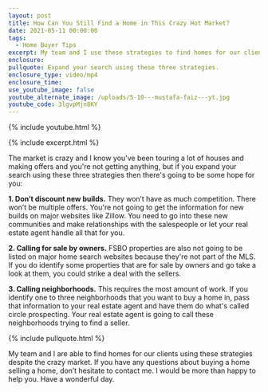 ```yaml
---
layout: post
title: How Can You Still Find a Home in This Crazy Hot Market?
date: 2021-05-11 00:00:00
tags:
  - Home Buyer Tips
excerpt: My team and I use these strategies to find homes for our clients.
enclosure:
pullquote: Expand your search using these three strategies.
enclosure_type: video/mp4
enclosure_time:
use_youtube_image: false
youtube_alternate_image: /uploads/5-10---mustafa-faiz---yt.jpg
youtube_code: 3lgvpMjn8KY
---
```

{% include youtube.html %}

{% include excerpt.html %}

The market is crazy and I know you've been touring a lot of houses and making offers and you're not getting anything, but if you expand your search using these three strategies then there's going to be some hope for you:

**1\. Don’t discount new builds.** They won’t have as much competition. There won’t be multiple offers. You're not going to get the information for new builds on major websites like Zillow. You need to go into these new communities and make relationships with the salespeople or let your real estate agent handle all that for you.

**2\. Calling for sale by owners.** FSBO properties are also not going to be listed on major home search websites because they're not part of the MLS. If you do identify some properties that are for sale by owners and go take a look at them, you could strike a deal with the sellers.

**3\. Calling neighborhoods.** This requires the most amount of work. If you identify one to three neighborhoods that you want to buy a home in, pass that information to your real estate agent and have them do what's called circle prospecting. Your real estate agent is going to call these neighborhoods trying to find a seller.

{% include pullquote.html %}

My team and I are able to find homes for our clients using these strategies despite the crazy market. If you have any questions about buying a home selling a home, don’t hesitate to contact me. I would be more than happy to help you. Have a wonderful day.
